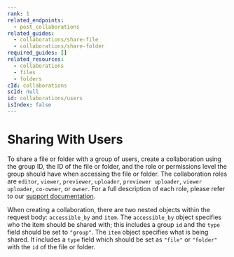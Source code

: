 ```yaml
---
rank: 1
related_endpoints:
  - post_collaborations
related_guides:
  - collaborations/share-file
  - collaborations/share-folder
required_guides: []
related_resources:
  - collaborations
  - files
  - folders
cId: collaborations
scId: null
id: collaborations/users
isIndex: false
---
```


# Sharing With Users

To share a file or folder with a group of users, create a collaboration using
the group ID, the ID of the file or folder, and the role or permissions level
the group should have when accessing the file or folder. The collaboration
roles are `editor`, `viewer`, `previewer`, `uploader`, `previewer uploader`,
`viewer uploader`, `co-owner`, or `owner`. For a full description of each
role, please refer to our [support documentation].

When creating a collaboration, there are two nested objects within the request
body: `accessible_by` and `item`. The `accessible_by` object specifies who the
item should be shared with; this includes a group `id` and the `type`
field should be set to `"group"`. The `item` object specifies what is being
shared. It includes a `type` field which should be set as `"file"` or
`"folder"` with the `id` of the file or folder.

<Samples id='post_collaborations' >

</Samples>

[support documentation]: https://community.box.com/t5/Collaborate-By-Inviting-Others/Understanding-Collaborator-Permission-Levels/ta-p/144
